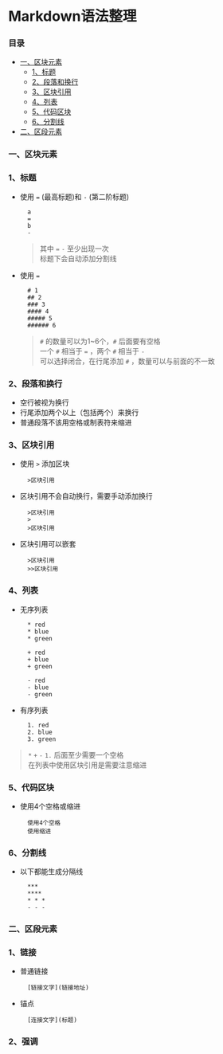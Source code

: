 Markdown语法整理
===
### 目录

* [一、区块元素](#一区块元素)
    * [1、标题](#1标题)  
    * [2、段落和换行](#2段落和换行)  
    * [3、区块引用](#3区块引用)  
    * [4、列表](#4、列表)  
    * [5、代码区块](#5代码区块)  
    * [6、分割线](#6分割线)  
* [二、区段元素](#二区段元素)

### 一、区块元素

### 1、标题
* 使用 ` = ` (最高标题)和 ` - ` (第二阶标题)
    
        a
        =
        b
        -
    >其中 ` = `  ` - ` 至少出现一次  
    >标题下会自动添加分割线
* 使用 ` = `

        # 1
        ## 2
        ### 3
        #### 4
        ##### 5
        ###### 6
    >` # ` 的数量可以为1~6个，` # ` 后面要有空格  
    >一个 ` # ` 相当于 ` = ` ，两个 ` # ` 相当于 ` - `  
    >可以选择闭合，在行尾添加 ` # ` ，数量可以与前面的不一致

### 2、段落和换行
* 空行被视为换行
* 行尾添加两个以上（包括两个）来换行
* 普通段落不该用空格或制表符来缩进

### 3、区块引用
* 使用 ` > ` 添加区块
        
        >区块引用
* 区块引用不会自动换行，需要手动添加换行
        
        >区块引用
        >
        >区块引用
* 区块引用可以嵌套
        
        >区块引用
        >>区块引用

### 4、列表
* 无序列表
    
        * red
        * blue
        * green
        
        + red
        + blue
        + green
        
        - red
        - blue
        - green
* 有序列表
        
        1. red
        2. blue
        3. green

>` * ` ` + ` ` - ` ` 1. ` 后面至少需要一个空格  
>在列表中使用区块引用是需要注意缩进

### 5、代码区块
* 使用4个空格或缩进

        使用4个空格  
        使用缩进
        
### 6、分割线
* 以下都能生成分隔线

        ***
        ****
        * * *
        - - -

### 二、区段元素

### 1、链接
* 普通链接
        
        [链接文字](链接地址)
* 锚点
    
        [连接文字](标题)


### 2、强调
